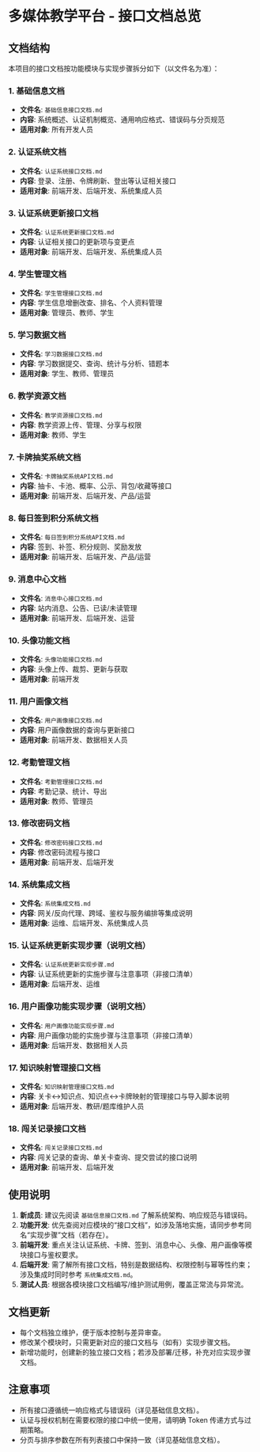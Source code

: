 # 多媒体教学平台 - 接口文档总览

## 文档结构

本项目的接口文档按功能模块与实现步骤拆分如下（以文件名为准）：

### 1. 基础信息文档
- **文件名**: `基础信息接口文档.md`
- **内容**: 系统概述、认证机制概览、通用响应格式、错误码与分页规范
- **适用对象**: 所有开发人员

### 2. 认证系统文档
- **文件名**: `认证系统接口文档.md`
- **内容**: 登录、注册、令牌刷新、登出等认证相关接口
- **适用对象**: 前端开发、后端开发、系统集成人员

### 3. 认证系统更新接口文档
- **文件名**: `认证系统更新接口文档.md`
- **内容**: 认证相关接口的更新项与变更点
- **适用对象**: 前端开发、后端开发、系统集成人员

### 4. 学生管理文档
- **文件名**: `学生管理接口文档.md`
- **内容**: 学生信息增删改查、排名、个人资料管理
- **适用对象**: 管理员、教师、学生

### 5. 学习数据文档
- **文件名**: `学习数据接口文档.md`
- **内容**: 学习数据提交、查询、统计与分析、错题本
- **适用对象**: 学生、教师、管理员

### 6. 教学资源文档
- **文件名**: `教学资源接口文档.md`
- **内容**: 教学资源上传、管理、分享与权限
- **适用对象**: 教师、学生

### 7. 卡牌抽奖系统文档
- **文件名**: `卡牌抽奖系统API文档.md`
- **内容**: 抽卡、卡池、概率、公示、背包/收藏等接口
- **适用对象**: 前端开发、后端开发、产品/运营

### 8. 每日签到积分系统文档
- **文件名**: `每日签到积分系统API文档.md`
- **内容**: 签到、补签、积分规则、奖励发放
- **适用对象**: 前端开发、后端开发、产品/运营

### 9. 消息中心文档
- **文件名**: `消息中心接口文档.md`
- **内容**: 站内消息、公告、已读/未读管理
- **适用对象**: 前端开发、后端开发、运营

### 10. 头像功能文档
- **文件名**: `头像功能接口文档.md`
- **内容**: 头像上传、裁剪、更新与获取
- **适用对象**: 前端开发

### 11. 用户画像文档
- **文件名**: `用户画像接口文档.md`
- **内容**: 用户画像数据的查询与更新接口
- **适用对象**: 前端开发、数据相关人员

### 12. 考勤管理文档
- **文件名**: `考勤管理接口文档.md`
- **内容**: 考勤记录、统计、导出
- **适用对象**: 教师、管理员

### 13. 修改密码文档
- **文件名**: `修改密码接口文档.md`
- **内容**: 修改密码流程与接口
- **适用对象**: 前端开发、后端开发

### 14. 系统集成文档
- **文件名**: `系统集成文档.md`
- **内容**: 网关/反向代理、跨域、鉴权与服务编排等集成说明
- **适用对象**: 运维、后端开发、系统集成人员

### 15. 认证系统更新实现步骤（说明文档）
- **文件名**: `认证系统更新实现步骤.md`
- **内容**: 认证系统更新的实施步骤与注意事项（非接口清单）
- **适用对象**: 后端开发、运维

### 16. 用户画像功能实现步骤（说明文档）
- **文件名**: `用户画像功能实现步骤.md`
- **内容**: 用户画像功能的实施步骤与注意事项（非接口清单）
- **适用对象**: 后端开发、数据相关人员

### 17. 知识映射管理接口文档
- **文件名**: `知识映射管理接口文档.md`
- **内容**: 关卡↔知识点、知识点↔卡牌映射的管理接口与导入脚本说明
- **适用对象**: 后端开发、教研/题库维护人员

### 18. 闯关记录接口文档
- **文件名**: `闯关记录接口文档.md`
- **内容**: 闯关记录的查询、单关卡查询、提交尝试的接口说明
- **适用对象**: 前端开发、后端开发

## 使用说明

1. **新成员**: 建议先阅读 `基础信息接口文档.md` 了解系统架构、响应规范与错误码。
2. **功能开发**: 优先查阅对应模块的“接口文档”，如涉及落地实施，请同步参考同名“实现步骤”文档（若存在）。
3. **前端开发**: 重点关注认证系统、卡牌、签到、消息中心、头像、用户画像等模块接口与鉴权要求。
4. **后端开发**: 需了解所有接口文档，特别是数据结构、权限控制与幂等性约束；涉及集成时同时参考 `系统集成文档.md`。
5. **测试人员**: 根据各模块接口文档编写/维护测试用例，覆盖正常流与异常流。

## 文档更新

- 每个文档独立维护，便于版本控制与差异审查。
- 修改某个模块时，只需更新对应的接口文档与（如有）实现步骤文档。
- 新增功能时，创建新的独立接口文档；若涉及部署/迁移，补充对应实现步骤文档。

## 注意事项

- 所有接口遵循统一响应格式与错误码（详见基础信息文档）。
- 认证与授权机制在需要权限的接口中统一使用，请明确 Token 传递方式与过期策略。
- 分页与排序参数在所有列表接口中保持一致（详见基础信息文档）。 